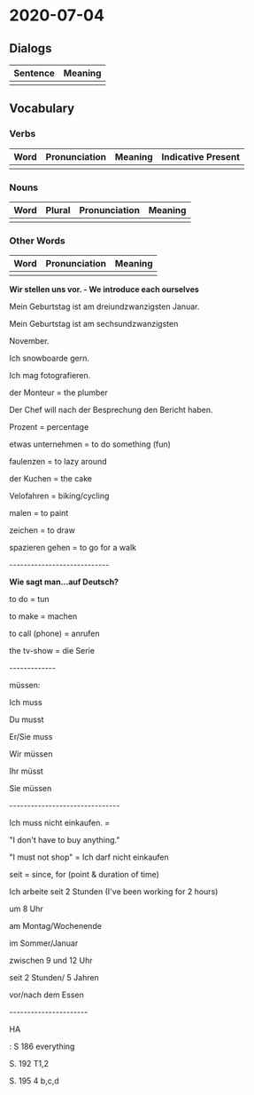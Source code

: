 # 2020-07-04

## Dialogs

| Sentence | Meaning |
| -------- | ------- |
|          |         |

## Vocabulary

### Verbs

| Word | Pronunciation | Meaning | Indicative Present |
| ---- | ------------- | ------- | ------------------ |
|      |               |         |                    |

### Nouns

| Word | Plural | Pronunciation | Meaning |
| ---- | ------ | ------------- | ------- |
|      |        |               |         |

### Other Words

| Word | Pronunciation | Meaning |
| ---- | ------------- | ------- |
|      |               |         |

**Wir stellen uns vor. - We introduce each ourselves**



Mein Geburtstag ist am dreiundzwanzigsten Januar.



Mein Geburtstag ist am sechsundzwanzigsten 

November.



Ich snowboarde gern.

Ich mag fotografieren.



der Monteur = the plumber



Der Chef  will nach der Besprechung den Bericht haben.



Prozent = percentage

etwas unternehmen = to do something (fun)

faulenzen = to lazy around

der Kuchen = the cake

Velofahren = biking/cycling

malen = to paint

zeichen = to draw

spazieren gehen = to go for a walk

\----------------------------

**Wie sagt man...auf Deutsch?**



to do = tun

to make = machen

to call (phone) = anrufen

the tv-show = die Serie

\-------------

müssen:

Ich muss

Du musst

Er/Sie muss

Wir müssen

Ihr müsst

Sie müssen

\-------------------------------

Ich muss nicht einkaufen. =

"I don't have to buy anything."



"I must not shop" = Ich darf nicht einkaufen



seit = since, for (point & duration of time)

Ich arbeite seit 2 Stunden (I've been working for 2 hours) 



um 8 Uhr

am Montag/Wochenende

im Sommer/Januar

zwischen 9 und 12 Uhr

seit 2 Stunden/ 5 Jahren

vor/nach dem Essen

\----------------------

HA

: S 186 everything

S. 192 T1,2

S. 195 4 b,c,d

